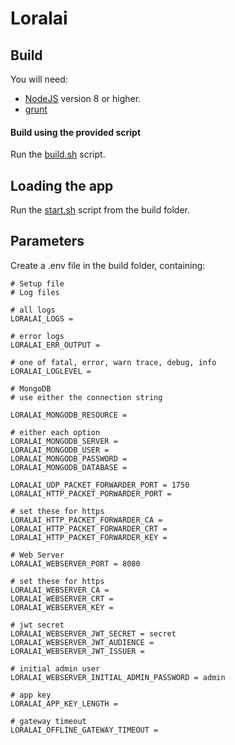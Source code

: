 # Loralai


## Build

You will need:

* [NodeJS](http://www.nodejs.org) version 8 or higher.
* [grunt](http://gruntjs.com/)
#### Build using the provided script

Run the [build.sh](./build.sh) script.


## Loading the app

Run the [start.sh](./start.sh) script from the build folder.


## Parameters

Create a .env file in the build folder, containing:


	# Setup file
	# Log files

	# all logs
	LORALAI_LOGS =

	# error logs
	LORALAI_ERR_OUTPUT = 

	# one of fatal, error, warn trace, debug, info
	LORALAI_LOGLEVEL = 

	# MongoDB
	# use either the connection string

	LORALAI_MONGODB_RESOURCE = 

	# either each option
	LORALAI_MONGODB_SERVER = 
	LORALAI_MONGODB_USER = 
	LORALAI_MONGODB_PASSWORD = 
	LORALAI_MONGODB_DATABASE = 

	LORALAI_UDP_PACKET_FORWARDER_PORT = 1750
	LORALAI_HTTP_PACKET_PORWARDER_PORT = 

	# set these for https
	LORALAI_HTTP_PACKET_FORWARDER_CA = 
	LORALAI_HTTP_PACKET_FORWARDER_CRT = 
	LORALAI_HTTP_PACKET_FORWARDER_KEY = 

	# Web Server
	LORALAI_WEBSERVER_PORT = 8080

	# set these for https
	LORALAI_WEBSERVER_CA = 
	LORALAI_WEBSERVER_CRT = 
	LORALAI_WEBSERVER_KEY = 

	# jwt secret
	LORALAI_WEBSERVER_JWT_SECRET = secret
	LORALAI_WEBSERVER_JWT_AUDIENCE = 
	LORALAI_WEBSERVER_JWT_ISSUER = 

	# initial admin user
	LORALAI_WEBSERVER_INITIAL_ADMIN_PASSWORD = admin

	# app key
	LORALAI_APP_KEY_LENGTH = 

	# gateway timeout
	LORALAI_OFFLINE_GATEWAY_TIMEOUT = 
